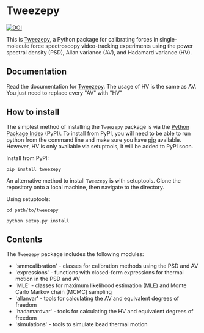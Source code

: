 # Tweezepy
[![DOI](https://zenodo.org/badge/261266475.svg)](https://zenodo.org/badge/latestdoi/261266475)


This is [Tweezepy](https://github.com/ianlmorgan/tweezepy), a Python package for calibrating forces in single-molecule force spectroscopy video-tracking experiments using the power spectral density (PSD), Allan variance (AV), and Hadamard variance (HV).

## Documentation
Read the documentation for [Tweezepy](https://tweezepy.readthedocs.io/).
The usage of HV is the same as AV. You just need to replace every "AV" with "HV"

## How to install
The simplest method of installing the `Tweezepy` package is via the [Python Package Index](https://packaging.python.org/glossary/#term-python-package-index-pypi) (PyPI). To install from PyPI, you will need to be able to run python from the command line and make sure you have [pip](https://packaging.python.org/key_projects/#pip) available.
However, HV is only available via setuptools, it will be added to PyPI soon.

Install from PyPI:

    pip install tweezepy
An alternative method to install `Tweezepy` is with setuptools.  Clone the repository onto a local machine, then navigate to the directory.

Using setuptools:
    
    cd path/to/tweezepy

    python setup.py install
    
## Contents
The `Tweezepy` package includes the following modules:
* 'smmcalibration' - classes for calibration methods using the PSD and AV
* 'expressions' - functions with closed-form expressions for thermal motion in the PSD and AV
* 'MLE' - classes for maximum likelihood estimation (MLE) and Monte Carlo Markov chain (MCMC) sampling
* 'allanvar' - tools for calculating the AV and equivalent degrees of freedom
* 'hadamardvar' - tools for calculating the HV and equivalent degrees of freedom
* 'simulations' - tools to simulate bead thermal motion